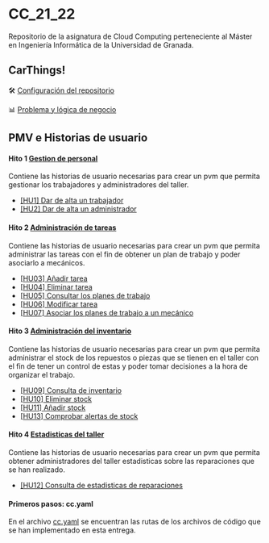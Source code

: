 
# CC_21_22

Repositorio de la asignatura de Cloud Computing perteneciente al Máster en Ingeniería Informática de la Universidad de Granada.


## CarThings!
🛠️ [Configuración del repositorio](https://github.com/MenaBarrera/CC_21_22/blob/main/documentacion/configuracion_github.md)

📊 [Problema y lógica de negocio](https://github.com/MenaBarrera/CC_21_22/blob/main/documentacion/problema_y_logica.md)

## PMV e Historias de usuario

#### Hito 1 [Gestion de personal](https://github.com/MenaBarrera/CC_21_22/milestone/2)
Contiene las historias de usuario necesarias para crear un pvm que permita gestionar los trabajadores y administradores del taller.
- [[HU1] Dar de alta un trabajador](https://github.com/MenaBarrera/CC_21_22/issues/8)
- [[HU2] Dar de alta un administrador](https://github.com/MenaBarrera/CC_21_22/issues/9)

#### Hito 2 [Administración de tareas](https://github.com/MenaBarrera/CC_21_22/milestone/1)
Contiene las historias de usuario necesarias para crear un pvm que permita administrar las tareas con el fin de obtener un plan de trabajo y poder asociarlo a mecánicos.
- [[HU03] Añadir tarea](https://github.com/MenaBarrera/CC_21_22/issues/3)
- [[HU04] Eliminar tarea](https://github.com/MenaBarrera/CC_21_22/issues/4)
- [[HU05] Consultar los planes de trabajo](https://github.com/MenaBarrera/CC_21_22/issues/5)
- [[HU06] Modificar tarea](https://github.com/MenaBarrera/CC_21_22/issues/6)
- [[HU07] Asociar los planes de trabajo a un mecánico](https://github.com/MenaBarrera/CC_21_22/issues/7)

#### Hito 3 [Administración del inventario](https://github.com/MenaBarrera/CC_21_22/milestone/3)
Contiene las historias de usuario necesarias para crear un pvm que permita administrar el stock de los repuestos o piezas que se tienen en el taller con el fin de tener un control de estas y poder tomar decisiones a la hora de organizar el trabajo.
- [[HU09] Consulta de inventario](https://github.com/MenaBarrera/CC_21_22/issues/10) 
- [[HU10] Eliminar stock](https://github.com/MenaBarrera/CC_21_22/issues/11) 
- [[HU11] Añadir stock](https://github.com/MenaBarrera/CC_21_22/issues/12)
- [[HU13] Comprobar alertas de stock](https://github.com/MenaBarrera/CC_21_22/issues/15)

#### Hito 4 [Estadisticas del taller](https://github.com/MenaBarrera/CC_21_22/milestone/4)
Contiene las historias de usuario necesarias para crear un pvm que permita obtener administradores del taller estadisticas sobre las reparaciones que se han realizado.
- [[HU12] Consulta de estadisticas de reparaciones ](https://github.com/MenaBarrera/CC_21_22/issues/13) 

#### Primeros pasos: cc.yaml
En el archivo [cc.yaml](https://github.com/MenaBarrera/CC_21_22/blob/main/cc.yaml) se encuentran las rutas de los archivos de código que se han implementado en esta entrega.
